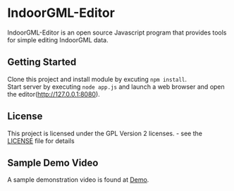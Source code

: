 IndoorGML-Editor
=============

IndoorGML-Editor is an open source Javascript program that provides tools for simple editing IndoorGML data.


## Getting Started
Clone this project and install module by excuting `npm install`.<br>
Start server by executing `node app.js` and launch a web browser and open the editor(http://127.0.0.1:8080).

## License
This project is licensed under the GPL Version 2 licenses. - see the [LICENSE](https://github.com/STEMLab/IndoorGML-Editor/blob/master/LICENSE) file for details

## Sample Demo Video
A sample demonstration video is found at [Demo](https://youtu.be/eW2Tpq2Yk_c).
